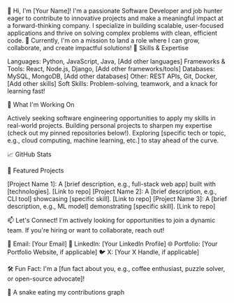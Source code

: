 👋 Hi, I'm [Your Name]!
I'm a passionate Software Developer and job hunter eager to contribute to innovative projects and make a meaningful impact at a forward-thinking company. I specialize in building scalable, user-focused applications and thrive on solving complex problems with clean, efficient code.
🐍 Currently, I'm on a mission to land a role where I can grow, collaborate, and create impactful solutions!
🔧 Skills & Expertise

Languages: Python, JavaScript, Java, [Add other languages]
Frameworks & Tools: React, Node.js, Django, [Add other frameworks/tools]
Databases: MySQL, MongoDB, [Add other databases]
Other: REST APIs, Git, Docker, [Add other skills]
Soft Skills: Problem-solving, teamwork, and a knack for learning fast!

🚀 What I'm Working On

Actively seeking software engineering opportunities to apply my skills in real-world projects.
Building personal projects to sharpen my expertise (check out my pinned repositories below!).
Exploring [specific tech or topic, e.g., cloud computing, machine learning, etc.] to stay ahead of the curve.

📈 GitHub Stats

🌟 Featured Projects

[Project Name 1]: A [brief description, e.g., full-stack web app] built with [technologies]. [Link to repo]
[Project Name 2]: A [brief description, e.g., CLI tool] showcasing [specific skill]. [Link to repo]
[Project Name 3]: A [brief description, e.g., ML model] demonstrating [specific skill]. [Link to repo]

📫 Let's Connect!
I'm actively looking for opportunities to join a dynamic team. If you're hiring or want to collaborate, reach out!

📧 Email: [Your Email]
💼 LinkedIn: [Your LinkedIn Profile]
🌐 Portfolio: [Your Portfolio Website, if applicable]
🐦 X: [Your X Handle, if applicable]

🛠 Fun Fact: I'm a [fun fact about you, e.g., coffee enthusiast, puzzle solver, or open-source advocate]!

🐍 A snake eating my contributions graph
